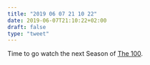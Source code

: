 ```yaml
---
title: "2019 06 07 21 10 22"
date: 2019-06-07T21:10:22+02:00
draft: false
type: "tweet"
---
```

Time to go watch the next Season of [The 100](https://en.wikipedia.org/wiki/The_100_(TV_series)).
